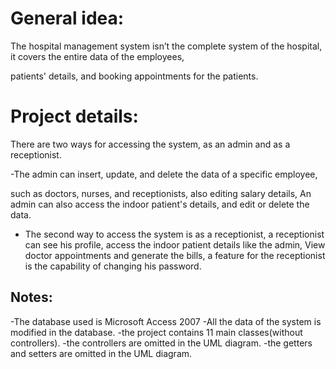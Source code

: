 # General idea: 

The hospital management system isn’t  the complete system of the hospital, it covers the entire data of the employees, 

patients' details, and booking appointments for the patients.

# Project details:

There are two ways for accessing the system, as an admin and as a receptionist.

-The admin can insert, update, and delete the data of a specific employee, 

such as doctors, nurses, and receptionists, also editing salary details,
An admin can also access the indoor patient's details, and edit or delete the data.

- The second way to access the system is as a receptionist, a receptionist can see his profile, access the indoor patient details like the admin,
View doctor appointments and generate the bills, a feature for the receptionist is the capability of changing his password.


## Notes:
-The database used is Microsoft Access 2007
-All the data of the system is modified  in  the database.
-the project contains 11 main classes(without controllers).
-the controllers are omitted in the UML diagram.
-the getters and setters are omitted in the UML diagram.






